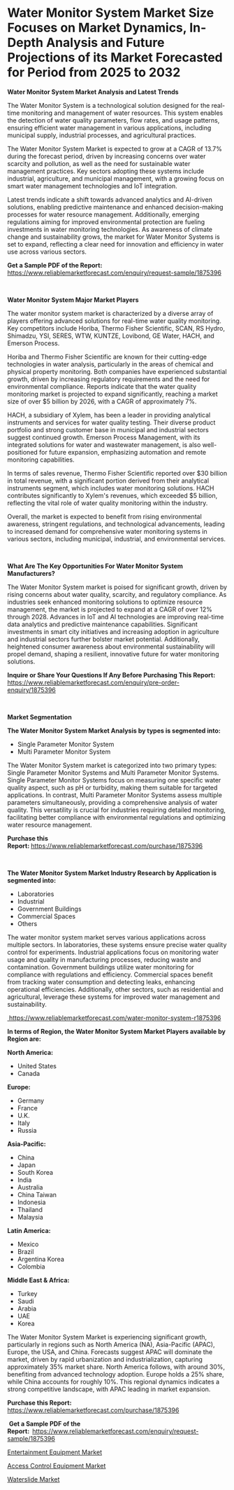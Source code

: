 <p><h1>Water Monitor System Market Size Focuses on Market Dynamics, In-Depth Analysis and Future Projections of its Market Forecasted for Period from 2025 to 2032</h1></p><p><strong>Water Monitor System Market Analysis and Latest Trends</strong></p>
<p><p>The Water Monitor System is a technological solution designed for the real-time monitoring and management of water resources. This system enables the detection of water quality parameters, flow rates, and usage patterns, ensuring efficient water management in various applications, including municipal supply, industrial processes, and agricultural practices. </p><p>The Water Monitor System Market is expected to grow at a CAGR of 13.7% during the forecast period, driven by increasing concerns over water scarcity and pollution, as well as the need for sustainable water management practices. Key sectors adopting these systems include industrial, agriculture, and municipal management, with a growing focus on smart water management technologies and IoT integration. </p><p>Latest trends indicate a shift towards advanced analytics and AI-driven solutions, enabling predictive maintenance and enhanced decision-making processes for water resource management. Additionally, emerging regulations aiming for improved environmental protection are fueling investments in water monitoring technologies. As awareness of climate change and sustainability grows, the market for Water Monitor Systems is set to expand, reflecting a clear need for innovation and efficiency in water use across various sectors.</p></p>
<p><strong>Get a Sample PDF of the Report:&nbsp;</strong> <a href="https://www.reliablemarketforecast.com/enquiry/request-sample/1875396?utm_campaign=1169&utm_medium=2&utm_source=Github&utm_content=ia&utm_term=19022025&utm_id=water-monitor-system">https://www.reliablemarketforecast.com/enquiry/request-sample/1875396</a></p>
<p>&nbsp;</p>
<p><strong>Water Monitor System Major Market Players</strong></p>
<p><p>The water monitor system market is characterized by a diverse array of players offering advanced solutions for real-time water quality monitoring. Key competitors include Horiba, Thermo Fisher Scientific, SCAN, RS Hydro, Shimadzu, YSI, SERES, WTW, KUNTZE, Lovibond, GE Water, HACH, and Emerson Process.</p><p>Horiba and Thermo Fisher Scientific are known for their cutting-edge technologies in water analysis, particularly in the areas of chemical and physical property monitoring. Both companies have experienced substantial growth, driven by increasing regulatory requirements and the need for environmental compliance. Reports indicate that the water quality monitoring market is projected to expand significantly, reaching a market size of over $5 billion by 2026, with a CAGR of approximately 7%.</p><p>HACH, a subsidiary of Xylem, has been a leader in providing analytical instruments and services for water quality testing. Their diverse product portfolio and strong customer base in municipal and industrial sectors suggest continued growth. Emerson Process Management, with its integrated solutions for water and wastewater management, is also well-positioned for future expansion, emphasizing automation and remote monitoring capabilities.</p><p>In terms of sales revenue, Thermo Fisher Scientific reported over $30 billion in total revenue, with a significant portion derived from their analytical instruments segment, which includes water monitoring solutions. HACH contributes significantly to Xylem's revenues, which exceeded $5 billion, reflecting the vital role of water quality monitoring within the industry.</p><p>Overall, the market is expected to benefit from rising environmental awareness, stringent regulations, and technological advancements, leading to increased demand for comprehensive water monitoring systems in various sectors, including municipal, industrial, and environmental services.</p></p>
<p>&nbsp;</p>
<p><strong>What Are The Key Opportunities For Water Monitor System Manufacturers?</strong></p>
<p><p>The Water Monitor System market is poised for significant growth, driven by rising concerns about water quality, scarcity, and regulatory compliance. As industries seek enhanced monitoring solutions to optimize resource management, the market is projected to expand at a CAGR of over 12% through 2028. Advances in IoT and AI technologies are improving real-time data analytics and predictive maintenance capabilities. Significant investments in smart city initiatives and increasing adoption in agriculture and industrial sectors further bolster market potential. Additionally, heightened consumer awareness about environmental sustainability will propel demand, shaping a resilient, innovative future for water monitoring solutions.</p></p>
<p><strong>Inquire or Share Your Questions If Any Before Purchasing This Report:</strong> <a href="https://www.reliablemarketforecast.com/enquiry/pre-order-enquiry/1875396?utm_campaign=1169&utm_medium=2&utm_source=Github&utm_content=ia&utm_term=19022025&utm_id=water-monitor-system">https://www.reliablemarketforecast.com/enquiry/pre-order-enquiry/1875396</a></p>
<p>&nbsp;</p>
<p><strong>Market Segmentation</strong></p>
<p><strong>The Water Monitor System Market Analysis by types is segmented into:</strong></p>
<p><ul><li>Single Parameter Monitor System</li><li>Multi Parameter Monitor System</li></ul></p>
<p><p>The Water Monitor System market is categorized into two primary types: Single Parameter Monitor Systems and Multi Parameter Monitor Systems. Single Parameter Monitor Systems focus on measuring one specific water quality aspect, such as pH or turbidity, making them suitable for targeted applications. In contrast, Multi Parameter Monitor Systems assess multiple parameters simultaneously, providing a comprehensive analysis of water quality. This versatility is crucial for industries requiring detailed monitoring, facilitating better compliance with environmental regulations and optimizing water resource management.</p></p>
<p><strong>Purchase this Report:&nbsp;</strong><a href="https://www.reliablemarketforecast.com/purchase/1875396?utm_campaign=1169&utm_medium=2&utm_source=Github&utm_content=ia&utm_term=19022025&utm_id=water-monitor-system">https://www.reliablemarketforecast.com/purchase/1875396</a></p>
<p>&nbsp;</p>
<p><strong>The Water Monitor System Market Industry Research by Application is segmented into:</strong></p>
<p><ul><li>Laboratories</li><li>Industrial</li><li>Government Buildings</li><li>Commercial Spaces</li><li>Others</li></ul></p>
<p><p>The water monitor system market serves various applications across multiple sectors. In laboratories, these systems ensure precise water quality control for experiments. Industrial applications focus on monitoring water usage and quality in manufacturing processes, reducing waste and contamination. Government buildings utilize water monitoring for compliance with regulations and efficiency. Commercial spaces benefit from tracking water consumption and detecting leaks, enhancing operational efficiencies. Additionally, other sectors, such as residential and agricultural, leverage these systems for improved water management and sustainability.</p></p>
<p><a href="https://www.reliablemarketforecast.com/water-monitor-system-r1875396?utm_campaign=1169&utm_medium=2&utm_source=Github&utm_content=ia&utm_term=19022025&utm_id=water-monitor-system">&nbsp;https://www.reliablemarketforecast.com/water-monitor-system-r1875396</a></p>
<p><strong>In terms of Region, the Water Monitor System Market Players available by Region are:</strong></p>
<p>
    <p> <strong> North America: </strong>
        <ul>
            <li>United States</li>
            <li>Canada</li>
        </ul>
        </p> 
    <p> <strong> Europe: </strong>
        <ul>
            <li>Germany</li>
            <li>France</li>
            <li>U.K.</li>
            <li>Italy</li>
            <li>Russia</li>
        </ul>
        </p> 
    <p> <strong> Asia-Pacific: </strong>
        <ul>
            <li>China</li>
            <li>Japan</li>
            <li>South Korea</li>
            <li>India</li>
            <li>Australia</li>
            <li>China Taiwan</li>
            <li>Indonesia</li>
            <li>Thailand</li>
            <li>Malaysia</li>
        </ul>
        </p> 
    <p> <strong> Latin America: </strong>
        <ul>
            <li>Mexico</li>
            <li>Brazil</li>
            <li>Argentina Korea</li>
            <li>Colombia</li>
        </ul>
        </p> 
    <p> <strong> Middle East & Africa: </strong>
        <ul>
            <li>Turkey</li>
            <li>Saudi</li>
            <li>Arabia</li>
            <li>UAE</li>
            <li>Korea</li>
        </ul>
    </p>
    </p>
<p><p>The Water Monitor System Market is experiencing significant growth, particularly in regions such as North America (NA), Asia-Pacific (APAC), Europe, the USA, and China. Forecasts suggest APAC will dominate the market, driven by rapid urbanization and industrialization, capturing approximately 35% market share. North America follows, with around 30%, benefiting from advanced technology adoption. Europe holds a 25% share, while China accounts for roughly 10%. This regional dynamics indicates a strong competitive landscape, with APAC leading in market expansion.</p></p>
<p><strong>Purchase this Report: </strong><a href="https://www.reliablemarketforecast.com/purchase/1875396?utm_campaign=1169&utm_medium=2&utm_source=Github&utm_content=ia&utm_term=19022025&utm_id=water-monitor-system">https://www.reliablemarketforecast.com/purchase/1875396</a></p>
<p>&nbsp;<strong>Get a Sample PDF of the Report:&nbsp;&nbsp;</strong><a href="https://www.reliablemarketforecast.com/enquiry/request-sample/1875396?utm_campaign=1169&utm_medium=2&utm_source=Github&utm_content=ia&utm_term=19022025&utm_id=water-monitor-system">https://www.reliablemarketforecast.com/enquiry/request-sample/1875396</a></p>
<p><strong></strong></p>
<p><p><a href="https://github.com/iousefzuzic/Market-Research-Report-List-1/blob/main/entertainment-equipment-market.md?utm_campaign=1169&utm_medium=2&utm_source=Github&utm_content=ia&utm_term=19022025&utm_id=water-monitor-system">Entertainment Equipment Market</a></p><p><a href="https://github.com/pizolina/Market-Research-Report-List-7/blob/main/access-control-equipment-market.md?utm_campaign=1169&utm_medium=2&utm_source=Github&utm_content=ia&utm_term=19022025&utm_id=water-monitor-system">Access Control Equipment Market</a></p><p><a href="https://github.com/kenecezuena8/Market-Research-Report-List-1/blob/main/waterslide-market.md?utm_campaign=1169&utm_medium=2&utm_source=Github&utm_content=ia&utm_term=19022025&utm_id=water-monitor-system">Waterslide Market</a></p></p>